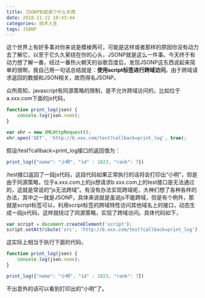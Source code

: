 ```yaml
---
title: JSONP到底是个什么东西
date: 2018-11-22 18:43:44
categories: 技术人生
tags: JSONP
---
```


这个世界上有好多事对你来说是模棱两可，可能是这样或者那样的原因你没有动力去了解它，以至于它久久萦绕在你的心头，JSONP就是这么一件事。今天终于有动力想了解一番，经过一番热火朝天的谷歌百度后，发现JSONP这东西说起来简单的很啊，我自己用一句话总结就是：**使用script标签进行跨域访问**。由于跨域请求返回的数据和JSON相关，故而得名JSONP。

<!--more-->

众所周知，javascript有同源策略的限制，是不允许跨域访问的，比如位于a.xxx.com下面的js代码，

```js
function print_log(json) {
    console.log(json.name);
}

var xhr = new XMLHttpRequest();
xhr.open('GET', 'http://b.xxx.com/test?callback=print_log', true);
```
假设/test?callback=print_log接口的返回值为：
```js
print_log({"name": "小明", "id" : 1823, "rank": 7})
```
/test接口返回了一段js代码，这段代码如果正常执行的话将会打印出“小明”，但是由于同源策略，位于a.xxx.com上的js想请求b.xxx.com上的test接口是无法通过的，这就是常说的“js无法跨域”。有没有办法实现跨域呢，大神们想了各种各样的办法，其中之一就是JSONP，具体来说就是虽说js不能跨域，但是有个例外，那就是script标签可以，利用script标签的跨域特性访问其他域名上的接口，动态生成一段js代码，这样就绕过了同源策略，实现了跨域访问。具体代码如下，
```js
var script = document.createElement('script');
script.setAttribute('src', 'http://b.xxx.com/test?callback=print_log');
```
这实际上相当于执行下面的代码，
```js
function print_log(json) {
    console.log(json.name);
}

print_log({"name": "小明", "id" : 1823, "rank": 7})
```
不出意外的话可以看到打印出的“小明”了。
